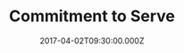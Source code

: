 ---
title: "Commitment to Serve"
image: "https://i.imgur.com/MuLYIpM.jpg"
date: "2017-04-02T09:30:00.000Z"
video:
  type: "vimeo"
  id: 211195532
speaker:
  name: "Bart Wilkins"
  permalink: "bart-wilkins"
---